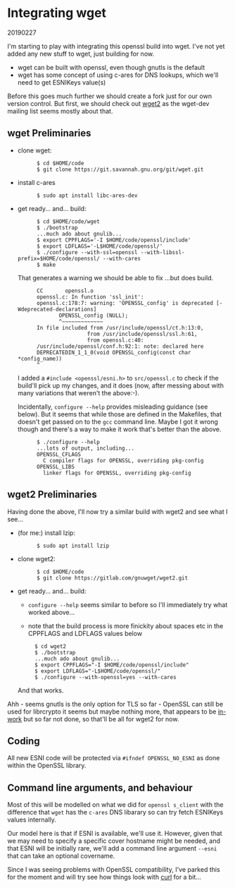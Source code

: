 
# Integrating wget

20190227

I'm starting to play with integrating this openssl build into wget.
I've not yet added any new stuff to wget, just building for now.

- wget can be built with openssl, even though gnutls is the default
- wget has some concept of using c-ares for DNS lookups, which we'll
  need to get ESNIKeys value(s)

Before this goes much further we should create a fork just for
our own version control. But first, we should check out [wget2](https://gitlab.com/gnuwget/wget2.git)
as the wget-dev mailing list seems mostly about that.

## wget Preliminaries

- clone wget:

            $ cd $HOME/code
            $ git clone https://git.savannah.gnu.org/git/wget.git

- install c-ares 

            $ sudo apt install libc-ares-dev

- get ready... and... build:

            $ cd $HOME/code/wget
            $ ./bootstrap
            ...much ado about gnulib...
            $ export CPPFLAGS='-I $HOME/code/openssl/include'
            $ export LDFLAGS='-L$HOME/code/openssl/' 
            $ ./configure --with-ssl=openssl --with-libssl-prefix=$HOME/code/openssl/ --with-cares
            $ make

    That generates a warning we should be able to fix ...but does build.

            CC       openssl.o
            openssl.c: In function 'ssl_init':
            openssl.c:178:7: warning: 'OPENSSL_config' is deprecated [-Wdeprecated-declarations]
                   OPENSSL_config (NULL);
                   ^~~~~~~~~~~~~~
            In file included from /usr/include/openssl/ct.h:13:0,
                            from /usr/include/openssl/ssl.h:61,
                            from openssl.c:40:
            /usr/include/openssl/conf.h:92:1: note: declared here
            DEPRECATEDIN_1_1_0(void OPENSSL_config(const char *config_name))
            ^

    I added a ``#include <openssl/esni.h>`` to ``src/openssl.c`` to check if
    the build'll pick up my changes, and it does (now, after messing about with
    many variations that weren't the above:-).

    Incidentally, ``configure --help`` provides misleading guidance (see below). But
    it seems that while those are defined in the Makefiles, that doesn't get passed
    on to the ``gcc`` command line. Maybe I got it wrong though and there's a way to
    make it work that's better than the above.

            $ ./configure --help
            ...lots of output, including...
            OPENSSL_CFLAGS
              C compiler flags for OPENSSL, overriding pkg-config
            OPENSSL_LIBS
              linker flags for OPENSSL, overriding pkg-config

## wget2 Preliminaries

Having done the above, I'll now try a similar build with wget2 and see what I see...

- (for me:) install lzip:

            $ sudo apt install lzip

- clone wget2:

            $ cd $HOME/code
            $ git clone https://gitlab.com/gnuwget/wget2.git

- get ready... and... build:

    - ``configure --help`` seems similar to before so I'll immediately try what 
    worked above...
    - note that the build process is more finickity about spaces etc in the
    CPPFLAGS and LDFLAGS values below
      

            $ cd wget2
            $ ./bootstrap 
            ...much ado about gnulib...
            $ export CPPFLAGS="-I $HOME/code/openssl/include" 
            $ export LDFLAGS="-L$HOME/code/openssl/" 
            $ ./configure --with-openssl=yes --with-cares
            

    And that works.

Ahh - seems gnutls is the only option for TLS so far - OpenSSL can still be
used for librcrypto it seems but maybe nothing more, that appears to be
[in-work](https://gitlab.com/gnuwget/wget2/issues/401) but so far not done, so
that'll be all for wget2 for now.

## Coding 

All new ESNI code will be protected via ``#ifndef OPENSSL_NO_ESNI`` as
done within the OpenSSL library. 

## Command line arguments, and behaviour

Most of this will be modelled on what we did for ``openssl s_client`` with
the difference that ``wget`` has the ``c-ares`` DNS libarary so can try
fetch ESNIKeys values internally.

Our model here is that if ESNI is available, we'll use it. However, given
that we may need to specify a specific cover hostname might be needed, 
and that ESNI will be initially rare, we'll add a command line argument
``--esni`` that can take an optional covername. 

Since I was seeing problems with OpenSSL compatibility, I've parked this
for the moment and will try see how things look with [curl](curl.md) for
a bit...

